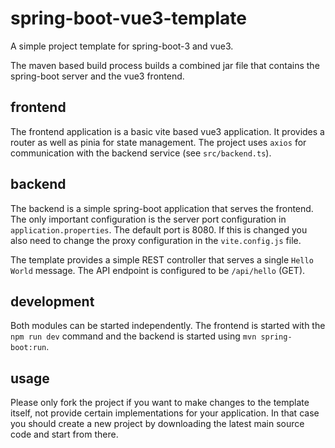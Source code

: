 # spring-boot-vue3-template

A simple project template for spring-boot-3 and vue3.

The maven based build process builds a combined jar file that contains the spring-boot server and the vue3 frontend.

## frontend

The frontend application is a basic vite based vue3 application. It provides a router as well as pinia for state management.
The project uses `axios` for communication with the backend service (see `src/backend.ts`).

## backend

The backend is a simple spring-boot application that serves the frontend. The only important configuration is the server
port configuration in `application.properties`. The default port is 8080. If this is changed you also need to change the
proxy configuration in the `vite.config.js` file.

The template provides a simple REST controller that serves a single `Hello World` message. The API endpoint is configured
to be `/api/hello` (GET).

## development

Both modules can be started independently. The frontend is started with the `npm run dev` command and the backend is started
using `mvn spring-boot:run`.

## usage

Please only fork the project if you want to make changes to the template itself, not provide certain implementations for
your application. In that case you should create a new project by downloading the latest main source code and start from there.


